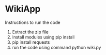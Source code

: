 # WikiApp

Instructions to run the code

1. Extract the zip file
2. Install modules using pip install
3. pip install requests
4. run the code using command python wiki.py

